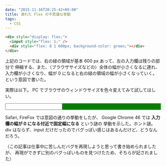 ```yaml
---
date: "2015-11-16T20:25:42+09:00"
title: 潰れた Flex の不思議な挙動
tags:
  - CSS
---
```


```html
<div style="display: flex;">
  <input style="flex: 1;" />
  <div style="flex: 0 1 600px; background-color: green;"></div>
</div>
```

上記のコードでは、右の緑の領域が基本 600 px あって、左の入力欄は残りの部分で
伸縮する、また、（ブラウザサイズなどの）全体の幅が小さくなるに連れ、
入力欄が小さくなり、幅が 0 になると右の緑の領域の幅が小さくなっていく。
という意図で書いた。

実際は以下。
PC でブラウザのウィンドウサイズを色々変えてみて試してほしい。

<div style="display: flex;">
  <input style="flex: 1;">
  <div style="flex: 0 1 600px; background-color: green;"></div>
</div>

Safari, FireFox では意図の通りの挙動をしたが、
Google Chrome 46 では **入力欄の幅が 0 になる付近で固定幅になる** という謎の
挙動を示した。ホント謎。
div はならず、input だけだったのでバグっぽい感じはあるんだけど、どうなんだろう。

（この記事は仕事中に苦しんだバグを再現しようと思って書き始められましたが、
再現ができずに別のバグっぽいものを見つけたため、そちらが記されました）
